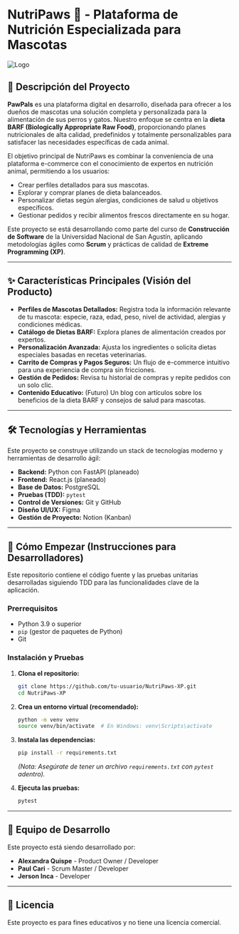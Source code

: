 # NutriPaws 🐾 - Plataforma de Nutrición Especializada para Mascotas

![Logo](URL_DE_TU_LOGO_AQUI)  <!-- Opcional: Si tienes un logo, súbelo al repo y enlaza aquí -->

## 📜 Descripción del Proyecto

**PawPals** es una plataforma digital en desarrollo, diseñada para ofrecer a los dueños de mascotas una solución completa y personalizada para la alimentación de sus perros y gatos. Nuestro enfoque se centra en la **dieta BARF (Biologically Appropriate Raw Food)**, proporcionando planes nutricionales de alta calidad, predefinidos y totalmente personalizables para satisfacer las necesidades específicas de cada animal.

El objetivo principal de NutriPaws es combinar la conveniencia de una plataforma e-commerce con el conocimiento de expertos en nutrición animal, permitiendo a los usuarios:
-   Crear perfiles detallados para sus mascotas.
-   Explorar y comprar planes de dieta balanceados.
-   Personalizar dietas según alergias, condiciones de salud u objetivos específicos.
-   Gestionar pedidos y recibir alimentos frescos directamente en su hogar.

Este proyecto se está desarrollando como parte del curso de **Construcción de Software** de la Universidad Nacional de San Agustín, aplicando metodologías ágiles como **Scrum** y prácticas de calidad de **Extreme Programming (XP)**.

---

## ✨ Características Principales (Visión del Producto)

-   **Perfiles de Mascotas Detallados:** Registra toda la información relevante de tu mascota: especie, raza, edad, peso, nivel de actividad, alergias y condiciones médicas.
-   **Catálogo de Dietas BARF:** Explora planes de alimentación creados por expertos.
-   **Personalización Avanzada:** Ajusta los ingredientes o solicita dietas especiales basadas en recetas veterinarias.
-   **Carrito de Compras y Pagos Seguros:** Un flujo de e-commerce intuitivo para una experiencia de compra sin fricciones.
-   **Gestión de Pedidos:** Revisa tu historial de compras y repite pedidos con un solo clic.
-   **Contenido Educativo:** (Futuro) Un blog con artículos sobre los beneficios de la dieta BARF y consejos de salud para mascotas.

---

## 🛠️ Tecnologías y Herramientas

Este proyecto se construye utilizando un stack de tecnologías moderno y herramientas de desarrollo ágil:

-   **Backend:** Python con FastAPI (planeado)
-   **Frontend:** React.js (planeado)
-   **Base de Datos:** PostgreSQL
-   **Pruebas (TDD):** `pytest`
-   **Control de Versiones:** Git y GitHub
-   **Diseño UI/UX:** Figma
-   **Gestión de Proyecto:** Notion (Kanban)

---

## 🚀 Cómo Empezar (Instrucciones para Desarrolladores)

Este repositorio contiene el código fuente y las pruebas unitarias desarrolladas siguiendo TDD para las funcionalidades clave de la aplicación.

### Prerrequisitos

-   Python 3.9 o superior
-   `pip` (gestor de paquetes de Python)
-   Git

### Instalación y Pruebas

1.  **Clona el repositorio:**
    ```bash
    git clone https://github.com/tu-usuario/NutriPaws-XP.git
    cd NutriPaws-XP
    ```

2.  **Crea un entorno virtual (recomendado):**
    ```bash
    python -m venv venv
    source venv/bin/activate  # En Windows: venv\Scripts\activate
    ```

3.  **Instala las dependencias:**
    ```bash
    pip install -r requirements.txt
    ```
    *(Nota: Asegúrate de tener un archivo `requirements.txt` con `pytest` adentro).*

4.  **Ejecuta las pruebas:**
    ```bash
    pytest
    ```

---

## 👥 Equipo de Desarrollo

Este proyecto está siendo desarrollado por:

-   **Alexandra Quispe** - Product Owner / Developer
-   **Paul Cari** - Scrum Master / Developer
-   **Jerson Inca** - Developer

---

## 📄 Licencia

Este proyecto es para fines educativos y no tiene una licencia comercial.
